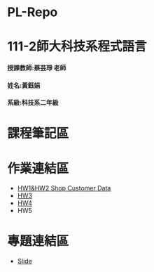 # PL-Repo
# 111-2師大科技系程式語言
#### 授課教師:蔡芸琤 老師
#### 姓名:黃鈺娟
#### 系級:科技系二年級
# 課程筆記區
# 作業連結區
+ [HW1&HW2 Shop Customer Data](https://github.com/Olivia401/PL-Repo/blob/main/HW1/%E4%BD%9C%E6%A5%AD1.ipynb)
+ [HW3](https://github.com/Olivia401/PL-Repo/tree/main/HW3)
+ [HW4](https://github.com/Olivia401/PL-Repo/blob/main/HW4/HW4.ipynb)
+ HW5
# 專題連結區
+ [Slide](https://www.canva.com/design/DAFhN0Tphs8/SarinkU2qCBPGde6BMUBSA/edit)
